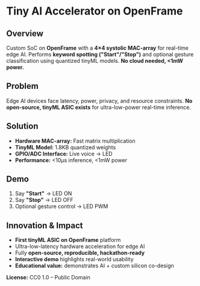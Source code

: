 # Tiny AI Accelerator on OpenFrame

## Overview
Custom SoC on **OpenFrame** with a **4×4 systolic MAC-array** for real-time edge AI. Performs **keyword spotting ("Start"/"Stop")** and optional gesture classification using quantized tinyML models. **No cloud needed, <1mW power.**  

## Problem
Edge AI devices face latency, power, privacy, and resource constraints. **No open-source, tinyML ASIC exists** for ultra-low-power real-time inference.  

## Solution
- **Hardware MAC-array:** Fast matrix multiplication  
- **TinyML Model:** 1.8KB quantized weights  
- **GPIO/ADC Interface:** Live voice → LED  
- **Performance:** <10μs inference, <1mW power  

## Demo
1. Say **"Start"** → LED ON  
2. Say **"Stop"** → LED OFF  
3. Optional gesture control → LED PWM  

## Innovation & Impact
- **First tinyML ASIC on OpenFrame** platform  
- Ultra-low-latency hardware acceleration for edge AI  
- Fully **open-source, reproducible, hackathon-ready**  
- **Interactive demo** highlights real-world usability  
- **Educational value:** demonstrates AI + custom silicon co-design  

**License:** CC0 1.0 – Public Domain
